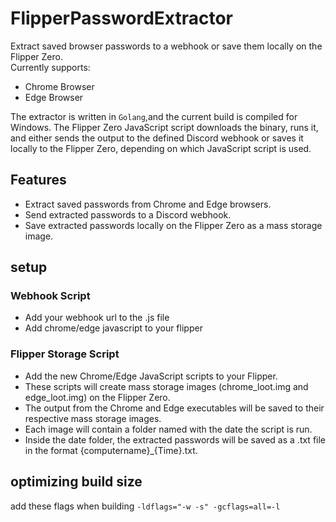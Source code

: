 # FlipperPasswordExtractor
Extract saved browser passwords to a webhook or save them locally on the Flipper Zero.<br/>
Currently supports:
- Chrome Browser
- Edge Browser
  
The extractor is written in `Golang`,and the current build is compiled for Windows. The Flipper Zero JavaScript script downloads the binary, runs it, and either sends the output to the defined Discord webhook or saves it locally to the Flipper Zero, depending on which JavaScript script is used.

## Features
- Extract saved passwords from Chrome and Edge browsers.
- Send extracted passwords to a Discord webhook.
- Save extracted passwords locally on the Flipper Zero as a mass storage image.

## setup
### Webhook Script
- Add your webhook url to the .js file
- Add chrome/edge javascript to your flipper

### Flipper Storage Script
- Add the new Chrome/Edge JavaScript scripts to your Flipper.
- These scripts will create mass storage images (chrome_loot.img and edge_loot.img) on the Flipper Zero.
- The output from the Chrome and Edge executables will be saved to their respective mass storage images.
- Each image will contain a folder named with the date the script is run.
- Inside the date folder, the extracted passwords will be saved as a .txt file in the format {computername}_{Time}.txt.

## optimizing build size
add these flags when building
```-ldflags="-w -s" -gcflags=all=-l```
